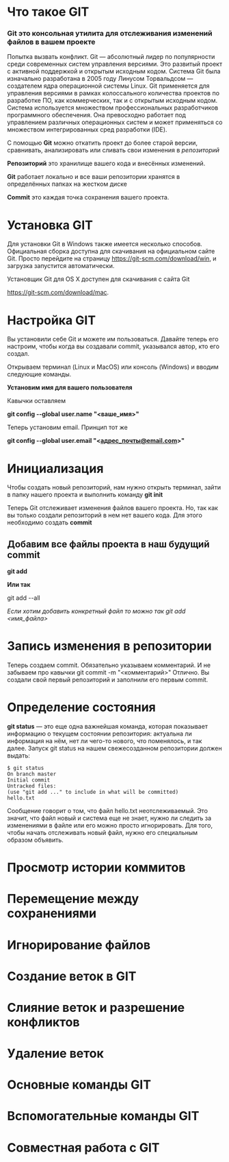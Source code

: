 # Что такое GIT
### **Git это консольная утилита для отслеживания изменений файлов в вашем проекте**

Попытка вызвать конфликт.
Git — абсолютный лидер по популярности среди современных систем управления версиями. Это развитый проект с активной поддержкой и открытым исходным кодом. Система Git была изначально разработана в 2005 году Линусом Торвальдсом — создателем ядра операционной системы Linux. Git применяется для управления версиями в рамках колоссального количества проектов по разработке ПО, как коммерческих, так и с открытым исходным кодом. Система используется множеством профессиональных разработчиков программного обеспечения. Она превосходно работает под управлением различных операционных систем и может применяться со множеством интегрированных сред разработки (IDE).

С помощью **Git** можно откатить проект до более старой версии, сравнивать, анализировать или сливать свои изменения в *репозиторий*

**Репозиторий** это хранилище вашего кода и внесённых изменений.

**Git** работает локально и все ваши репозитории хранятся в определённых папках на жестком диске

**Commit** это каждая точка сохранения вашего проекта. 

# Установка GIT

Для установки Git в Windows также имеется несколько способов. Официальная сборка доступна для скачивания на официальном сайте Git. Просто перейдите на страницу https://git-scm.com/download/win, и загрузка запустится автоматически.

Установщик Git для OS X доступен для скачивания с сайта Git 

https://git-scm.com/download/mac.

# Настройка GIT

Вы установили себе Git и можете им пользоваться. Давайте теперь его настроим, чтобы когда вы создавали commit, указывался автор, кто его создал.

Открываем терминал (Linux и MacOS) или консоль (Windows) и вводим следующие команды.

**Установим имя для вашего пользователя**

Кавычки оставляем

**git config --global user.name "<ваше_имя>"**

Теперь установим email. Принцип тот же

**git config --global user.email "<адрес_почты@email.com>"**

# Инициализация

Чтобы создать новый репозиторий, нам нужно открыть терминал, зайти в папку нашего проекта и выполнить команду **git init**

Теперь Git отслеживает изменения файлов вашего проекта. Но, так как вы только создали репозиторий в нем нет вашего кода. Для этого необходимо создать **commit**

## Добавим все файлы проекта в наш будущий commit


**git add** 

**Или так** 

git add --all

*Если хотим добавить конкретный файл то можно так
git add <имя_файла>*



# Запись изменения в репозитории
Теперь создаем commit. Обязательно указываем комментарий.
И не забываем про кавычки
git commit -m "<комментарий>"
Отлично. Вы создали свой первый репозиторий и заполнили его первым commit.

# Определение состояния
**git status** — это еще одна важнейшая команда, которая показывает информацию о текущем состоянии репозитория: актуальна ли информация на нём, нет ли чего-то нового, что поменялось, и так далее. Запуск git status на нашем свежесозданном репозитории должен выдать:

```
$ git status
On branch master
Initial commit
Untracked files:
(use "git add ..." to include in what will be committed)
hello.txt
```

Сообщение говорит о том, что файл hello.txt неотслеживаемый. Это значит, что файл новый и система еще не знает, нужно ли следить за изменениями в файле или его можно просто игнорировать. Для того, чтобы начать отслеживать новый файл, нужно его специальным образом объявить.

# Просмотр истории коммитов

# Перемещение между сохранениями

# Игнорирование файлов

# Создание веток в GIT

# Cлияние веток и разрешение конфликтов

# Удаление веток

# Основные команды GIT

# Вспомогательные команды GIT

# Совместная работа с GIT



